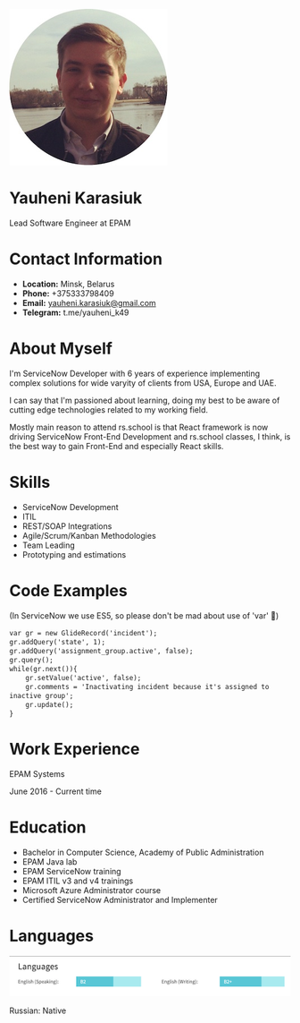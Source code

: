 ![Photo](images/photo.jpg)
# **Yauheni Karasiuk**
Lead Software Engineer at EPAM
# **Contact Information**
* **Location:** Minsk, Belarus
* **Phone:** +375333798409
* **Email:** yauheni.karasiuk@gmail.com
* **Telegram:** t.me/yauheni_k49
# **About Myself**
I'm ServiceNow Developer with 6 years of experience implementing complex solutions for wide varyity of clients from USA, Europe and UAE.

I can say that I'm passioned about learning, doing my best to be aware of cutting edge technologies related to my working field.

Mostly main reason to attend rs.school is that React framework is now driving ServiceNow Front-End Development and rs.school classes, I think, is the best way to gain Front-End and especially React skills.
# **Skills**
* ServiceNow Development
* ITIL
* REST/SOAP Integrations
* Agile/Scrum/Kanban Methodologies
* Team Leading
* Prototyping and estimations
# **Code Examples**
(In ServiceNow we use ES5, so please don't be mad about use of 'var' :rofl:)
```
var gr = new GlideRecord('incident');
gr.addQuery('state', 1);
gr.addQuery('assignment_group.active', false);
gr.query();
while(gr.next()){
    gr.setValue('active', false);
    gr.comments = 'Inactivating incident because it's assigned to inactive group';
    gr.update();
}
```
# **Work Experience**
EPAM Systems

June 2016 - Current time
# **Education**
* Bachelor in Computer Science, Academy of Public Administration
* EPAM Java lab
* EPAM ServiceNow training
* EPAM ITIL v3 and v4 trainings
* Microsoft Azure Administrator course
* Certified ServiceNow Administrator and Implementer
# **Languages**
![English](images/English%20Level.png)

Russian: Native